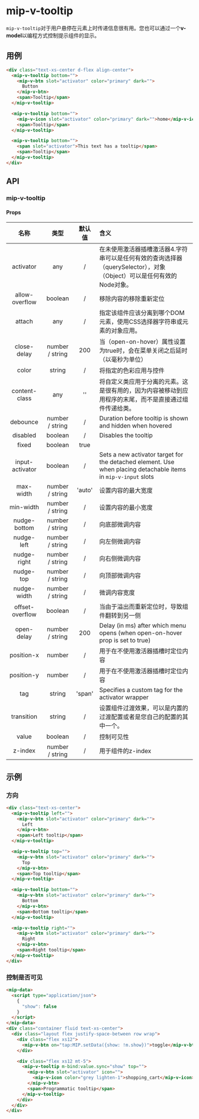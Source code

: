 # mip-v-tooltip

`mip-v-tooltip`对于用户悬停在元素上时传递信息很有用。您也可以通过一个**v-model**以编程方式控制提示组件的显示。

## 用例

```html
<div class="text-xs-center d-flex align-center">
  <mip-v-tooltip bottom="">
    <mip-v-btn slot="activator" color="primary" dark="">
      Button
    </mip-v-btn>
    <span>Tooltip</span>
  </mip-v-tooltip>

  <mip-v-tooltip bottom="">
    <mip-v-icon slot="activator" color="primary" dark="">home</mip-v-icon>
    <span>Tooltip</span>
  </mip-v-tooltip>

  <mip-v-tooltip bottom="">
    <span slot="activator">This text has a tooltip</span>
    <span>Tooltip</span>
  </mip-v-tooltip>
</div>
```

## API

### mip-v-tooltip

#### Props

名称|类型|默认值|含义
:--:|:--:|:--:|:---
activator|any|/|在未使用激活器插槽激活器4.字符串可以是任何有效的查询选择器（querySelector），对象（Object）可以是任何有效的Node对象。
allow-overflow|boolean|/|移除内容的移除重新定位
attach|any|/|指定该组件应该分离到哪个DOM元素，使用CSS选择器字符串或元素的对象应用。
close-delay|number / string|200|当（open-on-hover）属性设置为true时，会在菜单关闭之后延时（以毫秒为单位）
color|string|/|将指定的色彩应用与控件
content-class|any|''|将自定义类应用于分离的元素。这是很有用的，因为内容被移动到应用程序的末尾，而不是直接通过组件传递给类。
debounce|number / string|/|Duration before tooltip is shown and hidden when hovered
disabled|boolean|/|Disables the tooltip
fixed|boolean|true|
input-activator|boolean|/|Sets a new activator target for the detached element. Use when placing detachable items in `mip-v-input` slots
max-width|number / string|'auto'|设置内容的最大宽度
min-width|number / string|/|设置内容的最小宽度
nudge-bottom|number / string|/|向底部微调内容
nudge-left|number / string|/|向左侧微调内容
nudge-right|number / string|/|向右侧微调内容
nudge-top|number / string|/|向顶部微调内容
nudge-width|number / string|/|微调内容宽度
offset-overflow|boolean|/|当由于溢出而重新定位时，导致组件翻转到另一侧
open-delay|number / string|200|Delay (in ms) after which menu opens (when open-on-hover prop is set to true)
position-x|number|/|用于在不使用激活器插槽时定位内容
position-y|number|/|用于在不使用激活器插槽时定位内容
tag|string|'span'|Specifies a custom tag for the activator wrapper
transition|string|/|设置组件过渡效果，可以是内置的过渡配置或者是您自己的配置的其中一个。
value|boolean|/|控制可见性
z-index|number / string|/|用于组件的z-index

## 示例

### 方向

```html
<div class="text-xs-center">
  <mip-v-tooltip left="">
    <mip-v-btn slot="activator" color="primary" dark="">
      Left
    </mip-v-btn>
    <span>Left tooltip</span>
  </mip-v-tooltip>

  <mip-v-tooltip top="">
    <mip-v-btn slot="activator" color="primary" dark="">
      Top
    </mip-v-btn>
    <span>Top tooltip</span>
  </mip-v-tooltip>

  <mip-v-tooltip bottom="">
    <mip-v-btn slot="activator" color="primary" dark="">
      Bottom
    </mip-v-btn>
    <span>Bottom tooltip</span>
  </mip-v-tooltip>

  <mip-v-tooltip right="">
    <mip-v-btn slot="activator" color="primary" dark="">
      Right
    </mip-v-btn>
    <span>Right tooltip</span>
  </mip-v-tooltip>
</div>
```

### 控制是否可见

```html
<mip-data>
  <script type="application/json">
    {
      "show": false
    }
  </script>
</mip-data>
<div class="container fluid text-xs-center">
  <div class="layout flex justify-space-between row wrap">
    <div class="flex xs12">
      <mip-v-btn on="tap:MIP.setData({show: !m.show})">toggle</mip-v-btn>
    </div>

    <div class="flex xs12 mt-5">
      <mip-v-tooltip m-bind:value.sync="show" top="">
        <mip-v-btn slot="activator" icon="">
          <mip-v-icon color="grey lighten-1">shopping_cart</mip-v-icon>
        </mip-v-btn>
        <span>Programmatic tooltip</span>
      </mip-v-tooltip>
    </div>
  </div>
</div>
```
